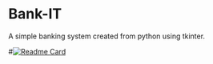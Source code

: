 # Bank-IT
<p>A simple banking system created from python using tkinter.</p>

#[![Readme Card](https://github-readme-stats.vercel.app/api/pin/?username=ChristySegunto&repo=Bank-IT)](https://github.com/ChristySegunto/Bank-IT.git)
